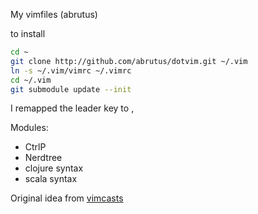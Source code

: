 My vimfiles (abrutus)

to install 
```bash
cd ~
git clone http://github.com/abrutus/dotvim.git ~/.vim
ln -s ~/.vim/vimrc ~/.vimrc
cd ~/.vim
git submodule update --init
```

I remapped the leader key to ,

Modules:

+ CtrlP
+ Nerdtree
+ clojure syntax
+ scala syntax

Original idea from [vimcasts](http://vimcasts.org/episodes/synchronizing-plugins-with-git-submodules-and-pathogen/)
